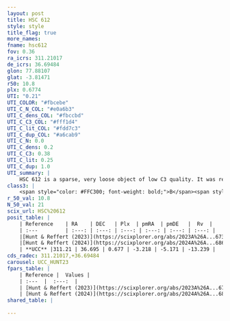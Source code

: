 ```yaml
---
layout: post
title: HSC 612
style: style
title_flag: true
more_names: 
fname: hsc612
fov: 0.36
ra_icrs: 311.21017
de_icrs: 36.69484
glon: 77.88107
glat: -3.81471
r50: 10.8
plx: 0.6774
UTI: "0.21"
UTI_COLOR: "#fbcebe"
UTI_C_N_COL: "#e0a6b3"
UTI_C_dens_COL: "#fbccbd"
UTI_C_C3_COL: "#fff1d4"
UTI_C_lit_COL: "#fdd7c3"
UTI_C_dup_COL: "#a6cab9"
UTI_C_N: 0.0
UTI_C_dens: 0.2
UTI_C_C3: 0.38
UTI_C_lit: 0.25
UTI_C_dup: 1.0
UTI_summary: |
    HSC 612 is a sparse, very loose object of low C3 quality. It was recently reported in the literature.<br><br><span style="color: #99180f; font-weight: bold;">Warning: </span>contains less than 25 stars with <i>P>0.5</i> estimated.
class3: |
    <span style="color: #FFC300; font-weight: bold;">B</span><span style="color: red; font-weight: bold;">C</span>
r_50_val: 10.8
N_50_val: 21
scix_url: HSC%20612
posit_table: |
    | Reference    | RA    | DEC   | Plx  | pmRA  | pmDE   |  Rv  |
    | :---         | :---: | :---: | :---: | :---: | :---: | :---: |
    |[Hunt & Reffert (2023)](https://scixplorer.org/abs/2023A%26A...673A.114H) | 311.196 | 36.74 | 0.674 | -3.237 | -5.188 | -- |
    |[Hunt & Reffert (2024)](https://scixplorer.org/abs/2024A%26A...686A..42H) | 311.196 | 36.74 | 0.674 | -3.237 | -5.188 | -- |
    | **UCC** |311.21 | 36.695 | 0.677 | -3.218 | -5.171 | -13.239 | 
cds_radec: 311.21017,+36.69484
carousel: UCC_HUNT23
fpars_table: |
    | Reference |  Values |
    | :---  |  :---:  |
    | [Hunt & Reffert (2023)](https://scixplorer.org/abs/2023A%26A...673A.114H) | `AV50=0.834, diffAV50=0.651, MOD50=10.784, logAge50=8.112` |
    | [Hunt & Reffert (2024)](https://scixplorer.org/abs/2024A%26A...686A..42H) | `MassJ=65.6737` |
shared_table: |
    
---
```


